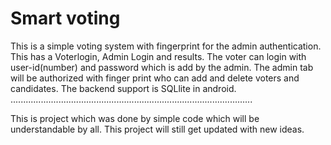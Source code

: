 # Smart voting

This is a simple voting system with fingerprint for the admin authentication.
This has a Voterlogin, Admin Login and results.
The voter can login with user-id(number) and password which is add by the admin.
The admin tab will be authorized with finger print who can add and delete voters and candidates.
The backend support is SQLlite in android.
................................................................................................

This is project which was done by simple code which will be understandable by all.
This project will still get updated with new ideas.
